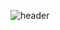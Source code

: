 ![header](https://capsule-render.vercel.app/api?type=waving&color=gradient&height=200&text=Takk2&fontColor=ffffff)

<br/>

  
